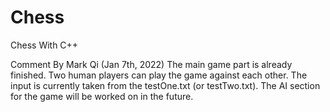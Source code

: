 # Chess
Chess With C++

Comment By Mark Qi (Jan 7th, 2022)
The main game part is already finished. Two human players can play the game against each other. The input is currently taken from the testOne.txt (or testTwo.txt). The AI section for the game will be worked on in the future.